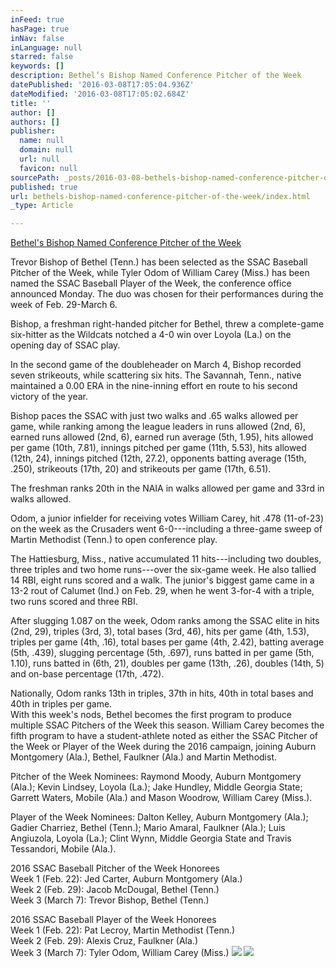 ```yaml
---
inFeed: true
hasPage: true
inNav: false
inLanguage: null
starred: false
keywords: []
description: Bethel’s Bishop Named Conference Pitcher of the Week
datePublished: '2016-03-08T17:05:04.936Z'
dateModified: '2016-03-08T17:05:02.684Z'
title: ''
author: []
authors: []
publisher:
  name: null
  domain: null
  url: null
  favicon: null
sourcePath: _posts/2016-03-08-bethels-bishop-named-conference-pitcher-of-the-week.md
published: true
url: bethels-bishop-named-conference-pitcher-of-the-week/index.html
_type: Article

---
```

[Bethel's Bishop Named Conference Pitcher of the Week][0]

Trevor Bishop of Bethel (Tenn.) has been selected as the SSAC Baseball Pitcher of the Week, while Tyler Odom of William Carey (Miss.) has been named the SSAC Baseball Player of the Week, the conference office announced Monday. The duo was chosen for their performances during the week of Feb. 29-March 6\. 

Bishop, a freshman right-handed pitcher for Bethel, threw a complete-game six-hitter as the Wildcats notched a 4-0 win over Loyola (La.) on the opening day of SSAC play.

In the second game of the doubleheader on March 4, Bishop recorded seven strikeouts, while scattering six hits. The Savannah, Tenn., native maintained a 0.00 ERA in the nine-inning effort en route to his second victory of the year.

Bishop paces the SSAC with just two walks and .65 walks allowed per game, while ranking among the league leaders in runs allowed (2nd, 6), earned runs allowed (2nd, 6), earned run average (5th, 1.95), hits allowed per game (10th, 7.81), innings pitched per game (11th, 5.53), hits allowed (12th, 24), innings pitched (12th, 27.2), opponents batting average (15th, .250), strikeouts (17th, 20) and strikeouts per game (17th, 6.51).  

The freshman ranks 20th in the NAIA in walks allowed per game and 33rd in walks allowed.

Odom, a junior infielder for receiving votes William Carey, hit .478 (11-of-23) on the week as the Crusaders went 6-0---including a three-game sweep of Martin Methodist (Tenn.) to open conference play.

The Hattiesburg, Miss., native accumulated 11 hits---including two doubles, three triples and two home runs---over the six-game week. He also tallied 14 RBI, eight runs scored and a walk. The junior's biggest game came in a 13-2 rout of Calumet (Ind.) on Feb. 29, when he went 3-for-4 with a triple, two runs scored and three RBI.

After slugging 1.087 on the week, Odom ranks among the SSAC elite in hits (2nd, 29), triples (3rd, 3), total bases (3rd, 46), hits per game (4th, 1.53), triples per game (4th, .16), total bases per game (4th, 2.42), batting average (5th, .439), slugging percentage (5th, .697), runs batted in per game (5th, 1.10), runs batted in (6th, 21), doubles per game (13th, .26), doubles (14th, 5) and on-base percentage (17th, .472).

Nationally, Odom ranks 13th in triples, 37th in hits, 40th in total bases and 40th in triples per game.  
With this week's nods, Bethel becomes the first program to produce multiple SSAC Pitchers of the Week this season. William Carey becomes the fifth program to have a student-athlete noted as either the SSAC Pitcher of the Week or Player of the Week during the 2016 campaign, joining Auburn Montgomery (Ala.), Bethel, Faulkner (Ala.) and Martin Methodist.

Pitcher of the Week Nominees: Raymond Moody, Auburn Montgomery (Ala.); Kevin Lindsey, Loyola (La.); Jake Hundley, Middle Georgia State; Garrett Waters, Mobile (Ala.) and Mason Woodrow, William Carey (Miss.).   

Player of the Week Nominees: Dalton Kelley, Auburn Montgomery (Ala.); Gadier Charriez, Bethel (Tenn.); Mario Amaral, Faulkner (Ala.); Luis Angiuzola, Loyola (La.); Clint Wynn, Middle Georgia State and Travis Tessandori, Mobile (Ala.).   

2016 SSAC Baseball Pitcher of the Week Honorees  
Week 1 (Feb. 22): Jed Carter, Auburn Montgomery (Ala.)  
Week 2 (Feb. 29): Jacob McDougal, Bethel (Tenn.)  
Week 3 (March 7): Trevor Bishop, Bethel (Tenn.)

2016 SSAC Baseball Player of the Week Honorees   
Week 1 (Feb. 22): Pat Lecroy, Martin Methodist (Tenn.)  
Week 2 (Feb. 29): Alexis Cruz, Faulkner (Ala.)  
Week 3 (March 7): Tyler Odom, William Carey (Miss.)
![](https://the-grid-user-content.s3-us-west-2.amazonaws.com/7427ff5c-e958-433c-9cce-064eed092294.jpg)
![](https://the-grid-user-content.s3-us-west-2.amazonaws.com/3dab735f-ba86-4f68-a721-b3d2b3f7ba6b.jpg)

[0]: http://www.bethelathletics.com/article/4997.php